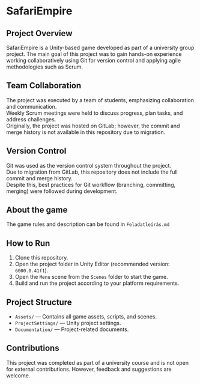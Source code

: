 # SafariEmpire

## Project Overview  
SafariEmpire is a Unity-based game developed as part of a university group project. The main goal of this project was to gain hands-on experience working collaboratively using Git for version control and applying agile methodologies such as Scrum.

## Team Collaboration  
The project was executed by a team of students, emphasizing collaboration and communication.  
Weekly Scrum meetings were held to discuss progress, plan tasks, and address challenges.  
Originally, the project was hosted on GitLab; however, the commit and merge history is not available in this repository due to migration.

## Version Control  
Git was used as the version control system throughout the project.  
Due to migration from GitLab, this repository does not include the full commit and merge history.  
Despite this, best practices for Git workflow (branching, committing, merging) were followed during development.

## About the game
The game rules and description can be found in `Feladatleírás.md`

## How to Run  
1. Clone this repository.  
2. Open the project folder in Unity Editor (recommended version: `6000.0.41f1`).  
3. Open the `Menu` scene from the `Scenes` folder to start the game.  
4. Build and run the project according to your platform requirements.

## Project Structure  
- `Assets/` — Contains all game assets, scripts, and scenes.  
- `ProjectSettings/` — Unity project settings.  
- `Documentation/` — Project-related documents.

## Contributions  
This project was completed as part of a university course and is not open for external contributions. However, feedback and suggestions are welcome.
